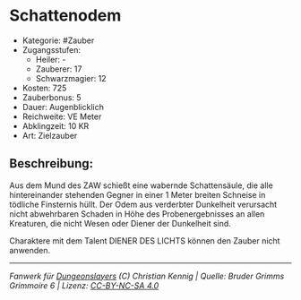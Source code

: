 # Schattenodem

- Kategorie: #Zauber
- Zugangsstufen:
  - Heiler: -
  - Zauberer: 17
  - Schwarzmagier: 12
- Kosten: 725
- Zauberbonus: 5
- Dauer: Augenblicklich
- Reichweite: VE Meter
- Abklingzeit: 10 KR
- Art: Zielzauber

## Beschreibung:

Aus dem Mund des ZAW schießt eine wabernde Schattensäule, die alle hintereinander stehenden Gegner in einer 1 Meter breiten Schneise in tödliche Finsternis hüllt. Der Odem aus verderbter Dunkelheit verursacht nicht abwehrbaren Schaden in Höhe des Probenergebnisses an allen Kreaturen, die nicht Wesen oder Diener der Dunkelheit sind.

Charaktere mit dem Talent DIENER DES LICHTS können den Zauber nicht anwenden.

---

_Fanwerk für [Dungeonslayers](https://www.dungeonslayers.net/) (C) Christian Kennig | Quelle: Bruder Grimms Grimmoire 6 | Lizenz: [CC-BY-NC-SA 4.0](https://creativecommons.org/licenses/by-nc-sa/4.0/deed.de)_
